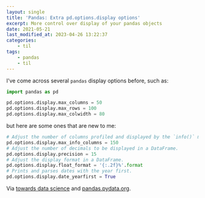 ```yaml
---
layout: single
title: 'Pandas: Extra pd.options.display options'
excerpt: More control over display of your pandas objects
date: 2021-05-21
last_modified_at: 2023-04-26 13:22:37
categories:
    - til
tags:
    - pandas
    - til
---
```


I've come across several `pandas` display options before, such as:

```python
import pandas as pd

pd.options.display.max_columns = 50
pd.options.display.max_rows = 100
pd.options.display.max_colwidth = 80
```

but here are some ones that are new to me:

```python
# Adjust the number of columns profiled and displayed by the `info()` method.
pd.options.display.max_info_columns = 150
# Adjust the number of decimals to be displayed in a DataFrame.
pd.options.display.precision = 15
# Adjust the display format in a DataFrame.
pd.options.display.float_format = '{:.2f}%'.format
# Prints and parses dates with the year first.
pd.options.display.date_yearfirst = True
```

Via [towards data science](https://towardsdatascience.com/6-pandas-display-options-you-should-memories-84adf8887bc3)
and [pandas.pydata.org](https://pandas.pydata.org/pandas-docs/stable/user_guide/options.html#available-options).

